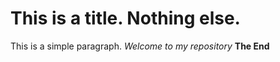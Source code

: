 # This is a title. Nothing else.
This is a simple paragraph. 
*Welcome to my repository*
**The End**
